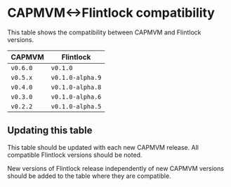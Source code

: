 # CAPMVM<->Flintlock compatibility

This table shows the compatibility between CAPMVM and Flintlock versions.

| CAPMVM      | Flintlock              |
| ----------- | ---------------------- |
| `v0.6.0`    | `v0.1.0`               |
| `v0.5.x`    | `v0.1.0-alpha.9`       |
| `v0.4.0`    | `v0.1.0-alpha.8`       |
| `v0.3.0`    | `v0.1.0-alpha.6`       |
| `v0.2.2`    | `v0.1.0-alpha.5`       |

## Updating this table

This table should be updated with each new CAPMVM release. All compatible Flintlock
versions should be noted.

New versions of Flintlock release independently of new CAPMVM versions should
be added to the table where they are compatible.
